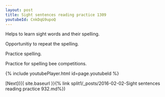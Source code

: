 ```yaml
---
layout: post
title: Sight sentences reading practice 1309
youtubeId: CnkDqG9upoQ
---
```

 
 
Helps to learn sight words and their spelling.

Opportunitiy to repeat the spelling. 

Practice spelling. 
 
Practice for spelling bee competitions. 
 
{% include youtubePlayer.html id=page.youtubeId %}
 
 

[Next]({{ site.baseurl }}{% link  split1/_posts/2016-02-02-Sight sentences reading practice 932.md%})
 
